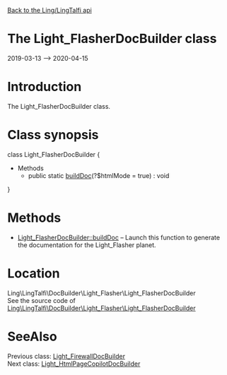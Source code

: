[Back to the Ling/LingTalfi api](https://github.com/lingtalfi/LingTalfi/blob/master/doc/api/Ling/LingTalfi.md)



The Light_FlasherDocBuilder class
================
2019-03-13 --> 2020-04-15






Introduction
============

The Light_FlasherDocBuilder class.



Class synopsis
==============


class <span class="pl-k">Light_FlasherDocBuilder</span>  {

- Methods
    - public static [buildDoc](https://github.com/lingtalfi/LingTalfi/blob/master/doc/api/Ling/LingTalfi/DocBuilder/Light_Flasher/Light_FlasherDocBuilder/buildDoc.md)(?$htmlMode = true) : void

}






Methods
==============

- [Light_FlasherDocBuilder::buildDoc](https://github.com/lingtalfi/LingTalfi/blob/master/doc/api/Ling/LingTalfi/DocBuilder/Light_Flasher/Light_FlasherDocBuilder/buildDoc.md) &ndash; Launch this function to generate the documentation for the Light_Flasher planet.





Location
=============
Ling\LingTalfi\DocBuilder\Light_Flasher\Light_FlasherDocBuilder<br>
See the source code of [Ling\LingTalfi\DocBuilder\Light_Flasher\Light_FlasherDocBuilder](https://github.com/lingtalfi/LingTalfi/blob/master/DocBuilder/Light_Flasher/Light_FlasherDocBuilder.php)



SeeAlso
==============
Previous class: [Light_FirewallDocBuilder](https://github.com/lingtalfi/LingTalfi/blob/master/doc/api/Ling/LingTalfi/DocBuilder/Light_Firewall/Light_FirewallDocBuilder.md)<br>Next class: [Light_HtmlPageCopilotDocBuilder](https://github.com/lingtalfi/LingTalfi/blob/master/doc/api/Ling/LingTalfi/DocBuilder/Light_HtmlPageCopilot/Light_HtmlPageCopilotDocBuilder.md)<br>
